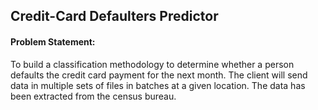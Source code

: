 ## Credit-Card Defaulters Predictor

#### Problem Statement:
    
To build a classification methodology to determine whether a person defaults the credit card payment for the next month. 
The client will send data in multiple sets of files in batches at a given location. The data has been extracted from the census bureau. 
    
